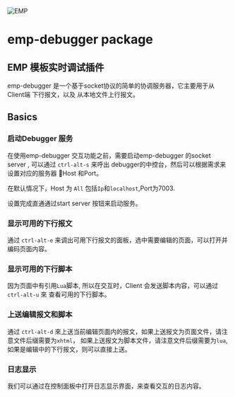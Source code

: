 ![EMP](https://github.com/jcrom/emp-debugger/blob/master/images/emp.png)
# emp-debugger package

## EMP 模板实时调试插件

emp-debugger 是一个基于socket协议的简单的协调服务器，它主要用于从Client端 下行报文，以及
从本地文件上行报文。

## Basics
### 启动Debugger 服务

在使用emp-debugger 交互功能之前，需要启动emp-debugger 的socket server , 可以通过
`ctrl-alt-s` 来呼出 debugger的中控台，然后可以根据需求来设置对应的服务器
Host 和Port。

在默认情况下，Host 为 `All` 包括`Ip`和`localhost`,Port为7003.

设置完成直通通过start server 按钮来启动服务。

### 显示可用的下行报文

通过 `ctrl-alt-e` 来调出可用下行报文的面板，选中需要编辑的页面，可以打开并编码页面内容。


### 显示可用的下行脚本

因为页面中有引用`Lua`脚本, 所以在交互时，Client 会发送脚本内容，可以通过`ctrl-alt-u` 來
查看可用的下行脚本。

### 上送编辑报文和脚本

通过 `ctrl-alt-d` 來上送当前编辑页面内的报文，如果上送报文为页面文件，请注意文件后缀需要为`xhtml`，
如果上送报文为脚本文件，请注意文件后缀需要为`lua`,如果是编辑中的下行报文，则可以直接上送。

### 日志显示
我们可以通过在控制面板中打开日志显示界面，来查看交互的日志内容。
